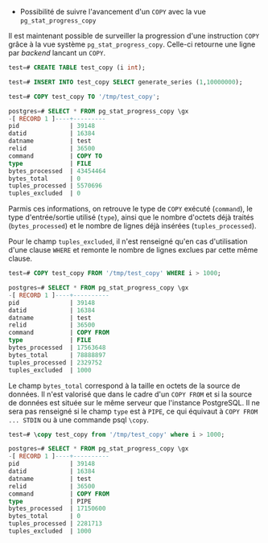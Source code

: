 <!--
Les commits sur ce sujet sont :

* https://commitfest.postgresql.org/31/2923/
* https://commitfest.postgresql.org/32/2977
* https://git.postgresql.org/gitweb/?p=postgresql.git;a=commit;h=8a4f618e7ae3cb11b0b37d0f06f05c8ff905833f

Discussion

* https://gitlab.dalibo.info/formation/workshops/-/issues/133

-->

<div class="slide-content">

* Possibilité de suivre l'avancement d'un `COPY` avec la vue `pg_stat_progress_copy`

</div>

<div class="notes">

Il est maintenant possible de surveiller la progression d'une instruction `COPY` grâce à la vue système `pg_stat_progress_copy`. Celle-ci retourne une ligne par _backend_ lancant un `COPY`.

```sql
test=# CREATE TABLE test_copy (i int);

test=# INSERT INTO test_copy SELECT generate_series (1,10000000);

test=# COPY test_copy TO '/tmp/test_copy';

postgres=# SELECT * FROM pg_stat_progress_copy \gx
-[ RECORD 1 ]----+---------
pid              | 39148
datid            | 16384
datname          | test
relid            | 36500
command          | COPY TO
type             | FILE
bytes_processed  | 43454464
bytes_total      | 0
tuples_processed | 5570696
tuples_excluded  | 0
```

Parmis ces informations, on retrouve le type de `COPY` exécuté (`command`), le type d'entrée/sortie utilisé (`type`), ainsi que le nombre d'octets déjà traités (`bytes_processed`) et le nombre de lignes déjà insérées (`tuples_processed`).

Pour le champ `tuples_excluded`, il n'est renseigné qu'en cas d'utilisation d'une clause `WHERE` et remonte le nombre de lignes exclues par cette même clause.

```sql
test=# COPY test_copy FROM '/tmp/test_copy' WHERE i > 1000;

postgres=# SELECT * FROM pg_stat_progress_copy \gx
-[ RECORD 1 ]----+----------
pid              | 39148
datid            | 16384
datname          | test
relid            | 36500
command          | COPY FROM
type             | FILE
bytes_processed  | 17563648
bytes_total      | 78888897
tuples_processed | 2329752
tuples_excluded  | 1000
```

Le champ `bytes_total` correspond à la taille en octets de la source de données. Il n'est valorisé que dans le cadre d'un `COPY FROM` et si la source de données est située sur le même serveur que l'instance PostgreSQL. Il ne sera pas renseigné si le champ `type` est à `PIPE`, ce qui équivaut à `COPY FROM ... STDIN` ou à une commande psql `\copy`.

```sql
test=# \copy test_copy from '/tmp/test_copy' where i > 1000;

postgres=# SELECT * FROM pg_stat_progress_copy \gx
-[ RECORD 1 ]----+----------
pid              | 39148
datid            | 16384
datname          | test
relid            | 36500
command          | COPY FROM
type             | PIPE
bytes_processed  | 17150600
bytes_total      | 0
tuples_processed | 2281713
tuples_excluded  | 1000
```

</div>